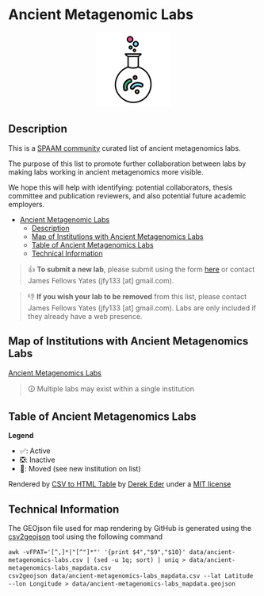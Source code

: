 # Ancient Metagenomic Labs

<div align="center" width = "50%">

![ancient-metagenomic-labs](_media/spaam-AncientMetagenomicLabs_logo.png)

</div>

## Description

This is a [SPAAM community](https://spaam-community.github.io/) curated list of ancient metagenomics labs.

The purpose of this list to promote further collaboration between labs by making labs working in ancient metagenomics more visible.

We hope this will help with identifying: potential collaborators, thesis committee and publication reviewers, and also potential future academic employers.

- [Ancient Metagenomic Labs](#ancient-metagenomic-labs)
  - [Description](#description)
  - [Map of Institutions with Ancient Metagenomics Labs](#map-of-institutions-with-ancient-metagenomics-labs)
  - [Table of Ancient Metagenomics Labs](#table-of-ancient-metagenomics-labs)
  - [Technical Information](#technical-information)

> :thumbsup:  **To submit a new lab**, please submit using the form [here](https://github.com/SPAAM-community/ancient-metagenomics-labs/issues) or contact James Fellows Yates (jfy133 \[at\] gmail\.com).

> :thumbsdown: **If you wish your lab to be removed** from this list, please contact James Fellows Yates (jfy133 \[at\] gmail\.com). Labs are only included if they already have a web presence.

## Map of Institutions with Ancient Metagenomics Labs

[Ancient Metagenomics Labs](https://render.githubusercontent.com/view/geojson?url=https://raw.githubusercontent.com/SPAAM-community/ancient-metagenomics-labs/main/data/ancient-metagenomics-labs_mapdata.geojson ':include :type=iframe width=300px height=400px')

> 🛈 Multiple labs may exist within a single institution
## Table of Ancient Metagenomics Labs

**Legend**

- ✅: Active
- ❎: Inactive
- 🚚: Moved (see new institution on list)

<div id="table-container"></div>

<p class="text-right">Rendered by <a href="https://github.com/derekeder/csv-to-html-table">CSV to HTML Table</a> by <a href="http://derekeder.com">Derek Eder</a> under a <a href="https://github.com/derekeder/csv-to-html-table/blob/master/LICENSE">MIT license</a></p>

## Technical Information

The GEOjson file used for map rendering by GitHub is generated using the [csv2geojson](https://github.com/mapbox/csv2geojson) tool using the following command

```console
awk -vFPAT='[^,]*|"[^"]*"' '{print $4","$9","$10}' data/ancient-metagenomics-labs.csv | (sed -u 1q; sort) | uniq > data/ancient-metagenomics-labs_mapdata.csv
csv2geojson data/ancient-metagenomics-labs_mapdata.csv --lat Latitude --lon Longitude > data/ancient-metagenomics-labs_mapdata.geojson
```

<script>
    function format_link(link) {
        if (link)
            return "<a href='" + link + "' target='_blank'>" + link + "</a>";
        else return "";
    }

    CsvToHtmlTable.init({
        csv_path: 'data/ancient-metagenomics-labs.csv',
        element: 'table-container',
        allow_download: true,
        csv_options: {separator: ',', delimiter: '"'},
        datatables_options: {"paging": false, "columns.width": "90%", "columns": [ null, null, null, null, null, null, null, null, {"visible": false}, {"visible": false} ] },
        custom_formatting: [[5, format_link]]

    });
</script>

<style>
    .btn-info {
        background-color: #FFFFFF;
        border-color: #732a82;
        font-family: 'Varela Round', sans-serif;
        border-radius: 2rem;
        border-style: solid;
        border-width: 1px;
    }
    .btn-info:hover {
        font-family: 'Varela Round', sans-serif;
        background-color: #732a82;
    }
</style>
